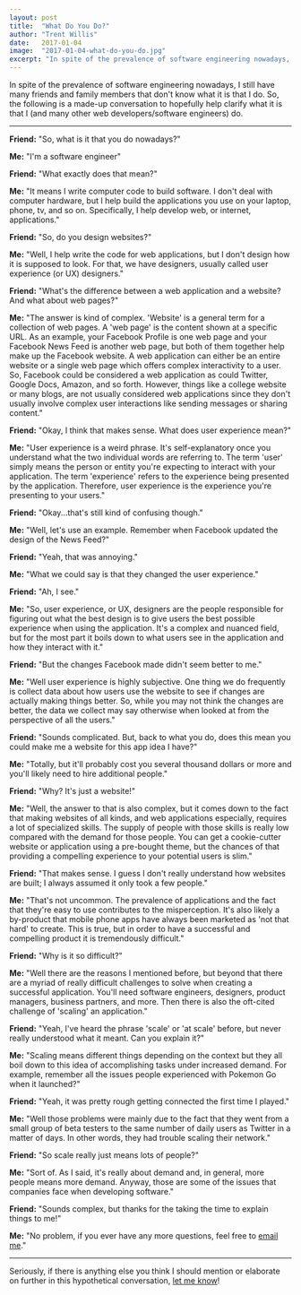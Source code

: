 ```yaml
---
layout: post
title:  "What Do You Do?"
author: "Trent Willis"
date:   2017-01-04
image:  "2017-01-04-what-do-you-do.jpg"
excerpt: "In spite of the prevalence of software engineering nowadays, I still have many friends and family members that don’t know what it is that I do. So, the following is a made-up conversation to hopefully help clarify what it is that I (and many other web developers/software engineers) do."
---
```


In spite of the prevalence of software engineering nowadays, I still have many friends and family members that don't know what it is that I do. So, the following is a made-up conversation to hopefully help clarify what it is that I (and many other web developers/software engineers) do.

---

**Friend:** "So, what is it that you do nowadays?"

**Me:** "I'm a software engineer"

**Friend:** "What exactly does that mean?"

**Me:** "It means I write computer code to build software. I don't deal with computer hardware, but I help build the applications you use on your laptop, phone, tv, and so on. Specifically, I help develop web, or internet, applications."

**Friend:** "So, do you design websites?"

**Me:** "Well, I help write the code for web applications, but I don't design how it is supposed to look. For that, we have designers, usually called user experience (or UX) designers."

**Friend:** "What's the difference between a web application and a website? And what about web pages?"

**Me:** "The answer is kind of complex. 'Website' is a general term for a collection of web pages. A 'web page' is the content shown at a specific URL. As an example, your Facebook Profile is one web page and your Facebook News Feed is another web page, but both of them together help make up the Facebook website. A web application can either be an entire website or a single web page which offers complex interactivity to a user. So, Facebook could be considered a web application as could Twitter, Google Docs, Amazon, and so forth. However, things like a college website or many blogs, are not usually considered web applications since they don't usually involve complex user interactions like sending messages or sharing content."

**Friend:** "Okay, I think that makes sense. What does user experience mean?"

**Me:** "User experience is a weird phrase. It's self-explanatory once you understand what the two individual words are referring to. The term 'user' simply means the person or entity you're expecting to interact with your application. The term 'experience' refers to the experience being presented by the application. Therefore, user experience is the experience you're presenting to your users."

**Friend:** "Okay...that's still kind of confusing though."

**Me:** "Well, let's use an example. Remember when Facebook updated the design of the News Feed?"

**Friend:** "Yeah, that was annoying."

**Me:** "What we could say is that they changed the user experience."

**Friend:** "Ah, I see."

**Me:** "So, user experience, or UX, designers are the people responsible for figuring out what the best design is to give users the best possible experience when using the application. It's a complex and nuanced field, but for the most part it boils down to what users see in the application and how they interact with it."

**Friend:** "But the changes Facebook made didn't seem better to me."

**Me:** "Well user experience is highly subjective. One thing we do frequently is collect data about how users use the website to see if changes are actually making things better. So, while you may not think the changes are better, the data we collect may say otherwise when looked at from the perspective of all the users."

**Friend:** "Sounds complicated. But, back to what you do, does this mean you could make me a website for this app idea I have?"

**Me:** "Totally, but it'll probably cost you several thousand dollars or more and you'll likely need to hire additional people."

**Friend:** "Why? It's just a website!"

**Me:** "Well, the answer to that is also complex, but it comes down to the fact that making websites of all kinds, and web applications especially, requires a lot of specialized skills. The supply of people with those skills is really low compared with the demand for those people. You can get a cookie-cutter website or application using a pre-bought theme, but the chances of that providing a compelling experience to your potential users is slim."

**Friend:** "That makes sense. I guess I don't really understand how websites are built; I always assumed it only took a few people."

**Me:** "That's not uncommon. The prevalence of applications and the fact that they're easy to use contributes to the misperception. It's also likely a by-product that mobile phone apps have always been marketed as 'not that hard' to create. This is true, but in order to have a successful and compelling product it is tremendously difficult."

**Friend:** "Why is it so difficult?"

**Me:** "Well there are the reasons I mentioned before, but beyond that there are a myriad of really difficult challenges to solve when creating a successful application. You'll need software engineers, designers, product managers, business partners, and more. Then there is also the oft-cited challenge of 'scaling' an application."

**Friend:** "Yeah, I've heard the phrase 'scale' or 'at scale' before, but never really understood what it meant. Can you explain it?"

**Me:** "Scaling means different things depending on the context but they all boil down to this idea of accomplishing tasks under increased demand. For example, remember all the issues people experienced with Pokemon Go when it launched?"

**Friend:** "Yeah, it was pretty rough getting connected the first time I played."

**Me:** "Well those problems were mainly due to the fact that they went from a small group of beta testers to the same number of daily users as Twitter in a matter of days. In other words, they had trouble scaling their network."

**Friend:** "So scale really just means lots of people?"

**Me:** "Sort of. As I said, it's really about demand and, in general, more people means more demand. Anyway, those are some of the issues that companies face when developing software."

**Friend:** "Sounds complex, but thanks for the taking the time to explain things to me!"

**Me:** "No problem, if you ever have any more questions, feel free to [email me](mailto:trent@pretty-okay.com)."

---

Seriously, if there is anything else you think I should mention or elaborate on further in this hypothetical conversation, [let me know](mailto:trent@pretty-okay.com)!
